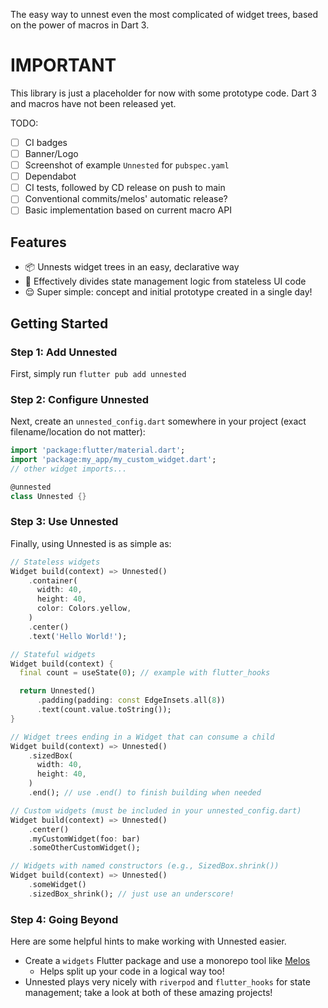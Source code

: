 The easy way to unnest even the most complicated of widget trees,
based on the power of macros in Dart 3.

# IMPORTANT
This library is just a placeholder for now with some prototype code.
Dart 3 and macros have not been released yet.

TODO:

- [ ] CI badges
- [ ] Banner/Logo
- [ ] Screenshot of example `Unnested` for `pubspec.yaml`
- [ ] Dependabot
- [ ] CI tests, followed by CD release on push to main
- [ ] Conventional commits/melos' automatic release?
- [ ] Basic implementation based on current macro API

## Features
- 📦 Unnests widget trees in an easy, declarative way
- 🤝 Effectively divides state management logic from stateless UI code
- 😌 Super simple: concept and initial prototype created in a single day!

## Getting Started

### Step 1: Add Unnested
First, simply run `flutter pub add unnested`

### Step 2: Configure Unnested
Next, create an `unnested_config.dart` somewhere in your project
(exact filename/location do not matter):

```dart
import 'package:flutter/material.dart';
import 'package:my_app/my_custom_widget.dart';
// other widget imports...

@unnested
class Unnested {}
```

### Step 3: Use Unnested
Finally, using Unnested is as simple as:

```dart
// Stateless widgets
Widget build(context) => Unnested()
    .container(
      width: 40,
      height: 40,
      color: Colors.yellow,
    )
    .center()
    .text('Hello World!');

// Stateful widgets
Widget build(context) {
  final count = useState(0); // example with flutter_hooks

  return Unnested()
      .padding(padding: const EdgeInsets.all(8))
      .text(count.value.toString());
}

// Widget trees ending in a Widget that can consume a child
Widget build(context) => Unnested()
    .sizedBox(
      width: 40,
      height: 40,
    )
    .end(); // use .end() to finish building when needed

// Custom widgets (must be included in your unnested_config.dart)
Widget build(context) => Unnested()
    .center()
    .myCustomWidget(foo: bar)
    .someOtherCustomWidget();

// Widgets with named constructors (e.g., SizedBox.shrink())
Widget build(context) => Unnested()
    .someWidget()
    .sizedBox_shrink(); // just use an underscore!
```

### Step 4: Going Beyond
Here are some helpful hints to make working with Unnested easier.

- Create a `widgets` Flutter package and use a monorepo tool like [Melos](https://melos.invertase.dev)
  - Helps split up your code in a logical way too!
- Unnested plays very nicely with `riverpod` and `flutter_hooks` for state management;
take a look at both of these amazing projects!
